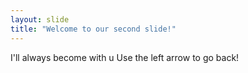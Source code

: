 ```yaml
---
layout: slide
title: "Welcome to our second slide!"
---
```

I'll always become with u
Use the left arrow to go back!
